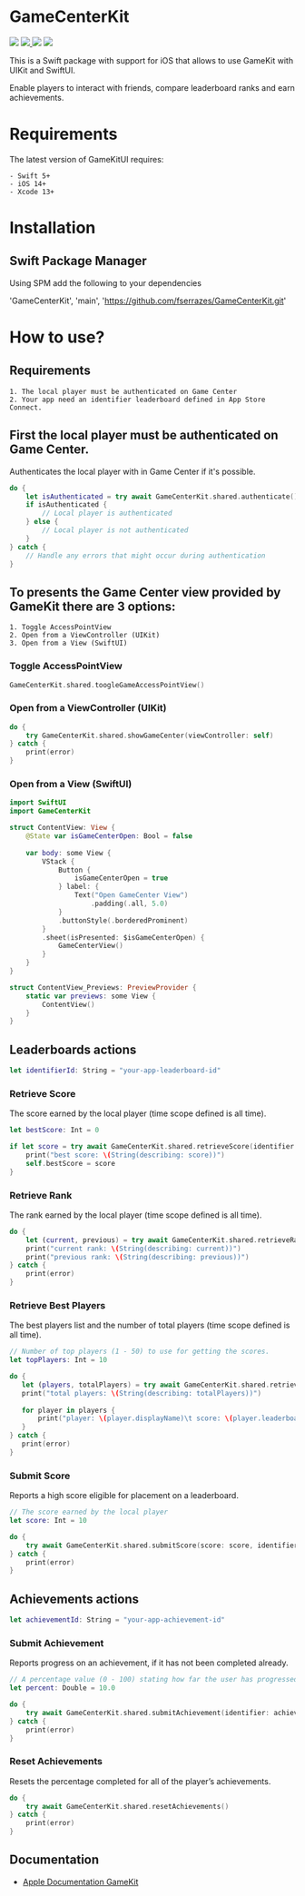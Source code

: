 # GameCenterKit

<p>
    <img src="https://github.com/fserrazes/GameCenterKit/actions/workflows/CI.yml/badge.svg" />
    <a href="https://github.com/apple/swift-package-manager">
      <img src="https://img.shields.io/badge/spm-compatible-brightgreen.svg?style=flat" />
    </a>
    <img src="https://img.shields.io/badge/iOS-14.0+-orange.svg" />
    <img src="https://img.shields.io/badge/License-MIT-blue.svg" />
</p>

This is a Swift package with support for iOS that allows to use GameKit with UIKit and SwiftUI.

Enable players to interact with friends, compare leaderboard ranks and earn achievements.

# Requirements

The latest version of GameKitUI requires:

    - Swift 5+
    - iOS 14+
    - Xcode 13+

# Installation

## Swift Package Manager

Using SPM add the following to your dependencies

'GameCenterKit', 'main', 'https://github.com/fserrazes/GameCenterKit.git'

# How to use? 

## Requirements

    1. The local player must be authenticated on Game Center
    2. Your app need an identifier leaderboard defined in App Store Connect.

## First the local player must be authenticated on Game Center.

Authenticates the local player with in Game Center if it's possible.
    
```swift
do {
    let isAuthenticated = try await GameCenterKit.shared.authenticate()
    if isAuthenticated {
        // Local player is authenticated
    } else {
        // Local player is not authenticated
    }
} catch {
    // Handle any errors that might occur during authentication
}
```

## To presents the Game Center view provided by GameKit there are 3 options:

    1. Toggle AccessPointView
    2. Open from a ViewController (UIKit)
    3. Open from a View (SwiftUI)


### Toggle AccessPointView

```swift
GameCenterKit.shared.toogleGameAccessPointView()
```

### Open from a ViewController (UIKit)

```swift
do {
    try GameCenterKit.shared.showGameCenter(viewController: self)
} catch {
    print(error)
}
```

### Open from a View (SwiftUI)

```swift
import SwiftUI
import GameCenterKit

struct ContentView: View {
    @State var isGameCenterOpen: Bool = false
    
    var body: some View {
        VStack {
            Button {
                isGameCenterOpen = true
            } label: {
                Text("Open GameCenter View")
                    .padding(.all, 5.0)
            }
            .buttonStyle(.borderedProminent)
        }
        .sheet(isPresented: $isGameCenterOpen) {
            GameCenterView()
        }
    }
}

struct ContentView_Previews: PreviewProvider {
    static var previews: some View {
        ContentView()
    }
}
```

## Leaderboards actions

```swift
let identifierId: String = "your-app-leaderboard-id"
```

### Retrieve Score

The score earned by the local player (time scope defined is all time).

```swift
let bestScore: Int = 0

if let score = try await GameCenterKit.shared.retrieveScore(identifier: identifierId) {
    print("best score: \(String(describing: score))")
    self.bestScore = score
}
```

### Retrieve Rank

The rank earned by the local player (time scope defined is all time).

```swift
do {
    let (current, previous) = try await GameCenterKit.shared.retrieveRank(identifier: identifierId)
    print("current rank: \(String(describing: current))")
    print("previous rank: \(String(describing: previous))")
} catch {
    print(error)
}
```

### Retrieve Best Players

The best players list and the number of total players (time scope defined is all time).
 
 ```swift
// Number of top players (1 - 50) to use for getting the scores.
let topPlayers: Int = 10     

do {
    let (players, totalPlayers) = try await GameCenterKit.shared.retrieveBestPlayers(identifier: identifierId, topPlayers: topPlayers)
    print("total players: \(String(describing: totalPlayers))")
    
    for player in players {
        print("player: \(player.displayName)\t score: \(player.leaderboard.score)")
    }
} catch {
    print(error)
}
```

### Submit Score

Reports a high score eligible for placement on a leaderboard.
    
```swift
// The score earned by the local player
let score: Int = 10

do {
    try await GameCenterKit.shared.submitScore(score: score, identifier: identifierId)
} catch {
    print(error)
}
```
## Achievements actions

```swift
let achievementId: String = "your-app-achievement-id"
```

### Submit Achievement

Reports progress on an achievement, if it has not been completed already.

```swift
// A percentage value (0 - 100) stating how far the user has progressed on the achievement
let percent: Double = 10.0

do {
    try await GameCenterKit.shared.submitAchievement(identifier: achievementId, percent: percent)
} catch {
    print(error)
}
```

### Reset Achievements

Resets the percentage completed for all of the player’s achievements.

```swift
do {
    try await GameCenterKit.shared.resetAchievements()
} catch {
    print(error)
}
```

## Documentation
+ [Apple Documentation GameKit](https://developer.apple.com/documentation/gamekit/)
